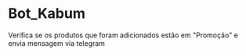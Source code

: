 # Bot_Kabum
Verifica se os produtos que foram adicionados estão em "Promoção" e envia mensagem via telegram
